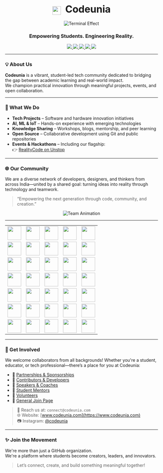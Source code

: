 <h1 align="center">
  <img src="https://skillicons.dev/icons?i=c" height="28" style="vertical-align:middle; margin-right: 8px;" />
  <span style="font-size: 32px;">Codeunia</span>
</h1>
<p align="center">
  <img src="https://readme-typing-svg.demolab.com?font=Fira+Code&size=20&pause=1000&color=00FF00&background=000000&width=800&lines=Initializing+Community+...;Connecting+Students+Nationwide.;Empowering+Through+Code%2C+Events%2C+and+Collaboration.;We+Build+Together.+We+Grow+Together.;Welcome+to+Codeunia+%F0%9F%92%BB" alt="Terminal Effect" />
</p>


<h3 align="center">Empowering Students. Engineering Reality.</h3>

<p align="center">
  <a href="https://github.com/codeunia" title="GitHub">
    <img src="https://skillicons.dev/icons?i=github" />
  </a>
  <a href="https://www.codeunia.com" title="Website">
    <img src="https://skillicons.dev/icons?i=webflow" />
  </a>
  <a href="https://instagram.com/codeunia" title="Instagram">
    <img src="https://skillicons.dev/icons?i=instagram" />
  </a>
  <a href="mailto:connect@codeunia.com" title="Email">
    <img src="https://skillicons.dev/icons?i=gmail" />
  </a>
  <a href="https://www.linkedin.com/company/codeunia" title="LinkedIn">
    <img src="https://skillicons.dev/icons?i=linkedin" />
  </a>
</p>

---

### 💡 About Us

**Codeunia** is a vibrant, student-led tech community dedicated to bridging the gap between academic learning and real-world impact.  
We champion practical innovation through meaningful projects, events, and open collaboration.

---

### 🚀 What We Do

- **Tech Projects** – Software and hardware innovation initiatives  
- **AI, ML & IoT** – Hands-on experience with emerging technologies  
- **Knowledge Sharing** – Workshops, blogs, mentorship, and peer learning  
- **Open Source** – Collaborative development using Git and public repositories  
- **Events & Hackathons** – Including our flagship:  
  👉 [RealityCode on Unstop](https://unstop.com/hackathons/realitycode-by-codeunia-codeunia-1488383)

---

### 🌐 Our Community

We are a diverse network of developers, designers, and thinkers from across India—united by a shared goal: turning ideas into reality through technology and teamwork.

> “Empowering the next generation through code, community, and creation.”
<p align="center">
  <img src="https://readme-typing-svg.demolab.com?font=Courier+New&size=24&pause=1200&color=36BCF7&width=600&center=true&vCenter=true&lines=Deepak+Pandey+-+Founder;Parisha+-+Co-Founder;Ayush+-+Strategy+Lead;Akshay+-+Website+Lead;Anurag+-+Technical+Lead" alt="Team Animation" />
</p>


---

<table align="center">
  <tr>
    <td><img src="https://skillicons.dev/icons?i=c" height="45"/></td>
    <td><img src="https://skillicons.dev/icons?i=cpp" height="45"/></td>
    <td><img src="https://skillicons.dev/icons?i=java" height="45"/></td>
    <td><img src="https://skillicons.dev/icons?i=python" height="45"/></td>
    <td><img src="https://skillicons.dev/icons?i=typescript" height="45"/></td>
  </tr>
  <tr>
    <td><img src="https://skillicons.dev/icons?i=javascript" height="45"/></td>
    <td><img src="https://skillicons.dev/icons?i=html" height="45"/></td>
    <td><img src="https://skillicons.dev/icons?i=css" height="45"/></td>
    <td><img src="https://skillicons.dev/icons?i=react" height="45"/></td>
    <td><img src="https://skillicons.dev/icons?i=nextjs" height="45"/></td>
  </tr>
  <tr>
    <td><img src="https://skillicons.dev/icons?i=tailwindcss" height="45"/></td>
    <td><img src="https://skillicons.dev/icons?i=nodejs" height="45"/></td>
    <td><img src="https://skillicons.dev/icons?i=bootstrap" height="45"/></td>
    <td><img src="https://skillicons.dev/icons?i=firebase" height="45"/></td>
    <td><img src="https://skillicons.dev/icons?i=supabase" height="45"/></td>
  </tr>
  <tr>
    <td><img src="https://skillicons.dev/icons?i=mongodb" height="45"/></td>
    <td><img src="https://skillicons.dev/icons?i=mysql" height="45"/></td>
    <td><img src="https://skillicons.dev/icons?i=git" height="45"/></td>
    <td><img src="https://skillicons.dev/icons?i=github" height="45"/></td>
    <td><img src="https://skillicons.dev/icons?i=linux" height="45"/></td>
  </tr>
  <tr>
    <td><img src="https://skillicons.dev/icons?i=docker" height="45"/></td>
    <td><img src="https://skillicons.dev/icons?i=vercel" height="45"/></td>
    <td><img src="https://skillicons.dev/icons?i=figma" height="45"/></td>
    <td><img src="https://skillicons.dev/icons?i=postman" height="45"/></td>
    <td><img src="https://skillicons.dev/icons?i=bash" height="45"/></td>
  </tr>
  <tr>
    <td><img src="https://skillicons.dev/icons?i=tensorflow" height="45"/></td>
    <td><img src="https://skillicons.dev/icons?i=pytorch" height="45"/></td>
    <td><img src="https://skillicons.dev/icons?i=vscode" height="45"/></td>
    <td><img src="https://skillicons.dev/icons?i=graphql" height="45"/></td>
    <td><img src="https://skillicons.dev/icons?i=redux" height="45"/></td>
  </tr>
  <tr>
    <td><img src="https://skillicons.dev/icons?i=raspberrypi" height="45"/></td>
    <td><img src="https://skillicons.dev/icons?i=ai" height="45"/></td>
    <td><img src="https://skillicons.dev/icons?i=arduino" height="45"/></td>
    <td><img src="https://skillicons.dev/icons?i=esp32" height="45"/></td>
    <td><img src="https://skillicons.dev/icons?i=ml" height="45"/></td>
  </tr>
</table>

---

### 🤝 Get Involved

We welcome collaborators from all backgrounds! Whether you're a student, educator, or tech professional—there’s a place for you at Codeunia:

- 🔗 [Partnerships & Sponsorships](https://www.codeunia.com/join/sponsorship)  
- 🔗 [Contributors & Developers](https://www.codeunia.com/join/collaboration)  
- 🔗 [Speakers & Coaches](https://www.codeunia.com/join/judges)  
- 🔗 [Student Mentors](https://www.codeunia.com/join/mentor)  
- 🔗 [Volunteers](https://www.codeunia.com/join/volunteer)  
- 🔗 [General Join Page](https://www.codeunia.com/join)

> 📧 Reach us at: `connect@codeunia.com`  
> 🌐 Website: [www.codeunia.com](https://www.codeunia.com)  
> 📷 Instagram: [@codeunia](https://instagram.com/codeunia)

---

### ✨ Join the Movement

We're more than just a GitHub organization.  
We're a platform where students become creators, leaders, and innovators.

> Let’s connect, create, and build something meaningful together!
